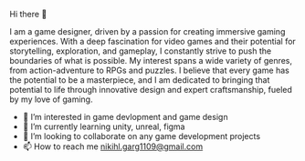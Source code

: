 Hi there 👋

<!--
**nikhil-garg119/nikhil-garg119** is a ✨ _special_ ✨ repository because its `README.md` (this file) appears on your GitHub profile. -->

I am a game designer, driven by a passion for creating immersive gaming experiences. With a deep fascination for video games and their potential for storytelling, exploration, and gameplay, I constantly strive to push the boundaries of what is possible. My interest spans a wide variety of genres, from action-adventure to RPGs and puzzles. I believe that every game has the potential to be a masterpiece, and I am dedicated to bringing that potential to life through innovative design and expert craftsmanship, fueled by my love of gaming.

- 👀 I’m interested in game devlopment and game design
- 🌱 I’m currently learning unity, unreal, figma
- 👯 I’m looking to collaborate on any game development projects
- 📫 How to reach me nikihl.garg1109@gmail.com
